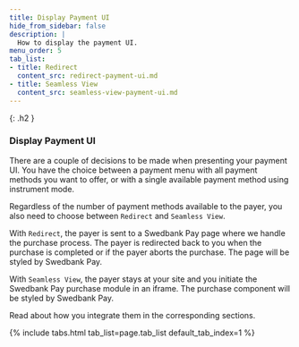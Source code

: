 ```yaml
---
title: Display Payment UI
hide_from_sidebar: false
description: |
  How to display the payment UI.
menu_order: 5
tab_list:
- title: Redirect
  content_src: redirect-payment-ui.md
- title: Seamless View
  content_src: seamless-view-payment-ui.md
---
```


{: .h2 }

### Display Payment UI

There are a couple of decisions to be made when presenting your payment UI. You
have the choice between a payment menu with all payment methods you want to
offer, or with a single available payment method using instrument mode.

Regardless of the number of payment methods available to the payer, you also
need to choose between `Redirect` and `Seamless View`.

With `Redirect`, the payer is sent to a Swedbank Pay page where we handle the
purchase process. The payer is redirected back to you when the purchase is
completed or if the payer aborts the purchase. The page will be styled by
Swedbank Pay.

With `Seamless View`, the payer stays at your site and you initiate the
Swedbank Pay purchase module in an iframe. The purchase component will be styled
by Swedbank Pay.

Read about how you integrate them in the corresponding sections.

{% include tabs.html tab_list=page.tab_list default_tab_index=1 %}
